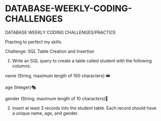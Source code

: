 # DATABASE-WEEKLY-CODING-CHALLENGES
DATABASE WEEKLY CODING CHALLENGES/PRACTICE


Practing to perfect my skills.

Challenge: SQL Table Creation and Insertion
1. Write an SQL query to create a table called student with the following columns:


name (String, maximum length of 100 characters) 🎟️

age (Integer)🎭


gender (String, maximum length of 10 characters)🌟

2. Insert at least 3 records into the student table. Each record should have a unique name, age, and gender.
